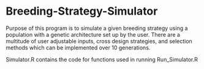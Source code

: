 # Breeding-Strategy-Simulator

Purpose of this program is to simulate a given breeding strategy using a population with a genetic architecture set up by the user.  There are a multitude of user adjustable inputs, cross design strategies, and selection methods which can be implemented over 10 generations.

Simulator.R contains the code for functions used in running Run_Simulator.R
